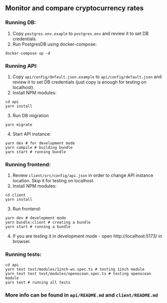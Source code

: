 ## Monitor and compare cryptocurrency rates

### Running DB:
1. Copy `postgres.env.exaple` to `postgres.env` and review it to set DB credentials.
2. Run PostgresDB using docker-compose:
```
docker-compose up -d
```

### Running API:
1. Copy `api/config/default.json.example` to `api/config/default.json` and review it to set DB credentials (just copy is enough for testing on localhost).
2. Install NPM modules:
```
cd api
yarn install
```
3. Run DB migration
```
yarn migrate
```

4. Start API instance:
```
yarn dev # for development mode
yarn compile # building bundle
yarn start # running bundle
```

### Running frontend:
1. Review `client/src/config/api.json` in order to change API instance location. Skip it for testing on localhost.
2. Install NPM modules:
```
cd client
yarn install
```
3. Run frontend:
```
yarn dev # development mode
yarn bundle:client # creating a bundle
yarn start # running a bundle
```
4. If you are testing it in development mode - open http://localhost:5173/ in browser.

### Running tests:
```
cd api
yarn test test/modules/1inch-ws.spec.ts # testing 1inch module
yarn test test test/modules/openocean.spec.ts # testing openocean module
yarn test # running all tests
```

### More info can be found in `api/README.md` and `client/README.md`